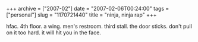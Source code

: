 +++
archive = ["2007-02"]
date = "2007-02-06T00:24:00"
tags = ["personal"]
slug = "1170721440"
title = "ninja, ninja rap"
+++

hfac. 4th floor. a wing. men's restroom. third stall. the door sticks.
don't pull on it too hard. it will hit you in the face.

